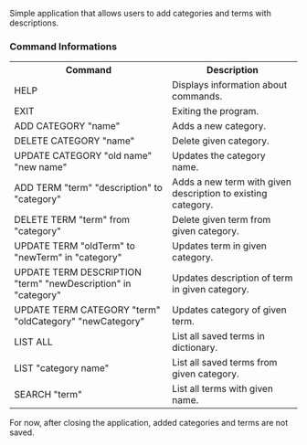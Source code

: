 Simple application that allows users to add categories and terms with descriptions.

<h3>Command Informations</h3>

<table>
  <tr>
    <th>Command</th>
    <th>Description</th>
  </tr>
  <tr>
    <td>HELP</td>
    <td>Displays information about commands.</td>
  </tr>
  <tr>
    <td>EXIT</td>
    <td>Exiting the program.</td>
  </tr>
  <tr>
    <td>ADD CATEGORY "name"</td>
    <td>Adds a new category.</td>
  </tr>
  <tr>
    <td>DELETE CATEGORY "name"</td>
    <td>Delete given category.</td>
  </tr>
  <tr>
    <td>UPDATE CATEGORY "old name" "new name"</td>
    <td>Updates the category name.</td>
  </tr>
  <tr>
    <td>ADD TERM "term" "description" to "category"</td>
    <td>Adds a new term with given description to existing category.</td>
  </tr>
  <tr>
    <td>DELETE TERM "term" from "category"</td>
    <td>Delete given term from given category.</td>
  </tr>
  <tr>
    <td>UPDATE TERM "oldTerm" to "newTerm" in "category"</td>
    <td>Updates term in given category.</td>
  </tr>
  <tr>
    <td>UPDATE TERM DESCRIPTION "term" "newDescription" in "category"</td>
    <td>Updates description of term in given category.</td>
  </tr>
  <tr>
    <td>UPDATE TERM CATEGORY "term" "oldCategory" "newCategory"</td>
    <td>Updates category of given term.</td>
  </tr>
  <tr>
    <td>LIST ALL</td>
    <td>List all saved terms in dictionary.</td>
  </tr>
  <tr>
    <td>LIST "category name"</td>
    <td>List all saved terms from given category.</td>
  </tr>
  <tr>
    <td>SEARCH "term"</td>
    <td>List all terms with given name.</td>
  </tr>
</table>

For now, after closing the application, added categories and terms are not saved.
